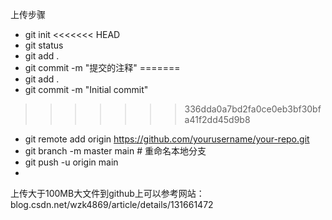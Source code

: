 
上传步骤
- git init
<<<<<<< HEAD
- git status
- git add .
- git commit -m "提交的注释"
=======
- git add .
- git commit -m "Initial commit"
>>>>>>> 336dda0a7bd2fa0ce0eb3bf30bfa41f2dd45d9b8
- git remote add origin https://github.com/yourusername/your-repo.git
- git branch -m master main  # 重命名本地分支
- git push -u origin main
- 
上传大于100MB大文件到github上可以参考网站：blog.csdn.net/wzk4869/article/details/131661472